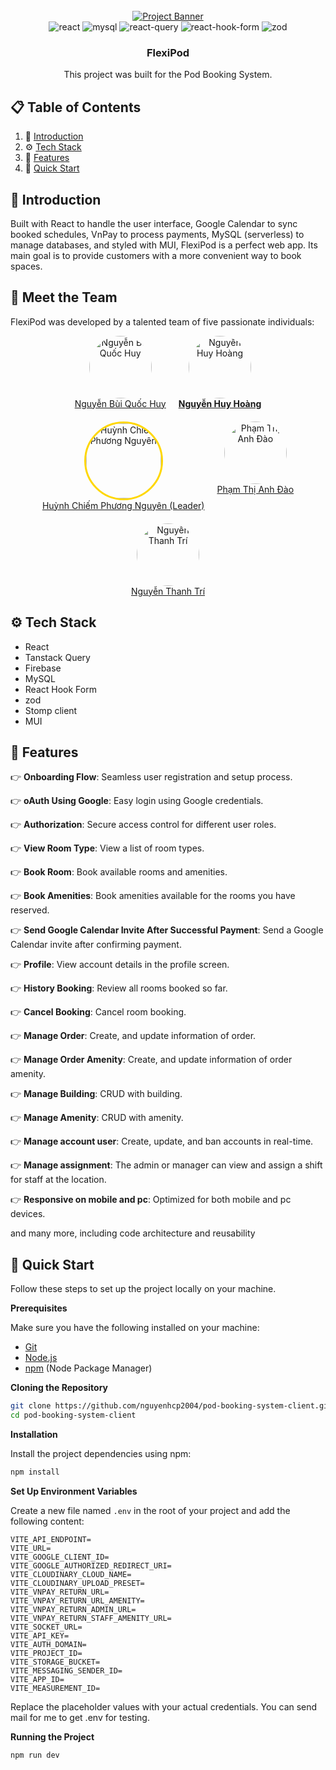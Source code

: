 <div align="center">
  <br />
    <a href="https://flexipod.site/" target="_blank">
      <img src="https://flexipod.site/assets/homePageBanner-BtHd3PD-.png" alt="Project Banner">
    </a>
  <br />

  <div>
    <img src="https://img.shields.io/badge/-React-black?style=for-the-badge&logoColor=white&logo=react&color=61DAFB" alt="react" />
    <img src="https://img.shields.io/badge/-MySQL-black?style=for-the-badge&logoColor=white&logo=mysql&color=4169E1" alt="mysql" />
    <img src="https://img.shields.io/badge/-Tanstack Query-black?style=for-the-badge&logoColor=white&logo=reactquery&color=red" alt="react-query" />
    <img src="https://img.shields.io/badge/-React Hook Form-black?style=for-the-badge&logoColor=white&logo=reacthookform&color=EC5990" alt="react-hook-form" />
    <img src="https://img.shields.io/badge/-Zod-black?style=for-the-badge&logoColor=white&logo=zod&color=3E67B1" alt="zod" />
  </div>


<h3 align="center">FlexiPod</h3>

   <div align="center">
     This project was built for the Pod Booking System.
    </div>
</div>

## 📋 <a name="table">Table of Contents</a>

1. 🤖 [Introduction](#introduction)
2. ⚙️ [Tech Stack](#tech-stack)
3. 🔋 [Features](#features)
4. 🤸 [Quick Start](#quick-start)

## <a name="introduction">🤖 Introduction</a>

Built with React to handle the user interface, Google Calendar to sync booked schedules, VnPay to process payments, MySQL (serverless) to manage databases, and styled with MUI, FlexiPod is a perfect web app. Its main goal is to provide customers with a more convenient way to book spaces.

## <a name="meet-the-team">👥 Meet the Team</a>

FlexiPod was developed by a talented team of five passionate individuals:

<div align="center" style="display: flex; flex-wrap: wrap; justify-content: center; gap: 20px;">

  <!-- Member 1 -->
  <div>
    <a href="https://github.com/HuyDiCode" target="_blank" title="Nguyễn Bùi Quốc Huy">
      <img src="https://avatars.githubusercontent.com/u/153421231?v=4" alt="Nguyễn Bùi Quốc Huy" style="border-radius: 50%; width: 100px; height: 100px;" />
      <div>Nguyễn Bùi Quốc Huy</div>
    </a>
  </div>

  <!-- Member 2 -->
  <div>
    <a href="https://github.com/Hoang-Nguyen-Huy" target="_blank" title="Nguyễn Huy Hoàng">
      <img src="https://avatars.githubusercontent.com/u/121879570?v=4" alt="Nguyễn Huy Hoàng" style="border-radius: 50%; width: 100px; height: 100px;" />
      <div style="font-weight: bold;">Nguyễn Huy Hoàng</div>
    </a>
  </div>

  <!-- Member 3 -->
  <div>
    <a href="https://github.com/nguyenhcp2004" target="_blank" title="Huỳnh Chiếm Phương Nguyên">
      <img src="https://avatars.githubusercontent.com/u/140372018?v=4" alt="Huỳnh Chiếm Phương Nguyên" style="border-radius: 50%; width: 120px; height: 120px; border: 3px solid gold;" />
      <div>Huỳnh Chiếm Phương Nguyên (Leader)</div>
    </a>
  </div>
  
  

  <!-- Member 4 -->
  <div>
    <a href="https://github.com/toki-ai" target="_blank" title="Phạm Thị Anh Đào">
      <img src="https://avatars.githubusercontent.com/u/127603666?v=4" alt="Phạm Thị Anh Đào" style="border-radius: 50%; width: 100px; height: 100px;" />
      <div>Phạm Thị Anh Đào</div>
    </a>
  </div>

  <!-- Member 5 -->
  <div>
    <a href="https://github.com/ThanhTriIsCoding" target="_blank" title="Nguyễn Thanh Trí">
      <img src="https://avatars.githubusercontent.com/u/86301855?v=4" alt="Nguyễn Thanh Trí" style="border-radius: 50%; width: 100px; height: 100px;" />
      <div>Nguyễn Thanh Trí</div>
    </a>
  </div>
</div>

## <a name="tech-stack">⚙️ Tech Stack</a>

- React 
- Tanstack Query
- Firebase
- MySQL
- React Hook Form
- zod
- Stomp client
- MUI

## <a name="features">🔋 Features</a>

👉 **Onboarding Flow**: Seamless user registration and setup process.

👉 **oAuth Using Google**: Easy login using Google credentials.

👉 **Authorization**: Secure access control for different user roles.

👉 **View Room Type**: View a list of room types.

👉 **Book Room**: Book available rooms and amenities.

👉 **Book Amenities**: Book amenities available for the rooms you have reserved.

👉 **Send Google Calendar Invite After Successful Payment**: Send a Google Calendar invite after confirming payment.

👉 **Profile**: View account details in the profile screen.

👉 **History Booking**: Review all rooms booked so far.

👉 **Cancel Booking**: Cancel room booking.

👉 **Manage Order**: Create, and update information of order.

👉 **Manage Order Amenity**: Create, and update information of order amenity.

👉 **Manage Building**: CRUD with building.

👉 **Manage Amenity**: CRUD with amenity.

👉 **Manage account user**: Create, update, and ban accounts in real-time.

👉 **Manage assignment**: The admin or manager can view and assign a shift for staff at the location.

👉 **Responsive on mobile and pc**: Optimized for both mobile and pc devices.

and many more, including code architecture and reusability

## <a name="quick-start">🤸 Quick Start</a>

Follow these steps to set up the project locally on your machine.

**Prerequisites**

Make sure you have the following installed on your machine:

- [Git](https://git-scm.com/)
- [Node.js](https://nodejs.org/en)
- [npm](https://www.npmjs.com/) (Node Package Manager)

**Cloning the Repository**

```bash
git clone https://github.com/nguyenhcp2004/pod-booking-system-client.git
cd pod-booking-system-client
```

**Installation**

Install the project dependencies using npm:

```bash
npm install
```

**Set Up Environment Variables**

Create a new file named `.env` in the root of your project and add the following content:

```env
VITE_API_ENDPOINT=
VITE_URL=
VITE_GOOGLE_CLIENT_ID=
VITE_GOOGLE_AUTHORIZED_REDIRECT_URI=
VITE_CLOUDINARY_CLOUD_NAME=
VITE_CLOUDINARY_UPLOAD_PRESET=
VITE_VNPAY_RETURN_URL=
VITE_VNPAY_RETURN_URL_AMENITY=
VITE_VNPAY_RETURN_ADMIN_URL=
VITE_VNPAY_RETURN_STAFF_AMENITY_URL=
VITE_SOCKET_URL=
VITE_API_KEY=
VITE_AUTH_DOMAIN=
VITE_PROJECT_ID=
VITE_STORAGE_BUCKET=
VITE_MESSAGING_SENDER_ID=
VITE_APP_ID=
VITE_MEASUREMENT_ID=
```

Replace the placeholder values with your actual credentials. You can send mail for me to get .env for testing.

**Running the Project**

```bash
npm run dev
```
